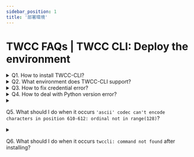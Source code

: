 ```yaml
---
sidebar_position: 1
title: '部署環境'
---
```


# TWCC FAQs | TWCC CLI: Deploy the environment

<details>

<summary> Q1. How to install TWCC-CLI?</summary>

1. Use any Python package manager with the `$ pip install -U TWCC-CLI` command. Or, see [<ins>TWCC-CLI v0.5</ins>](https://github.com/TW-NCHC/TWCC-CLI/tree/v0.5) operation manual for installation and usage.
2. If you are using VCS instance created by image Ubuntu 20.04, TWCC-CLI has been installed in it by default, and can be used directly.

</details>


<details>

<summary> Q2. What environment does TWCC-CLI support?</summary>

[<ins>TWCC-CLI v0.5</ins>](https://github.com/TW-NCHC/TWCC-CLI/tree/v0.5) is a Python-based software tool, and has been tested in environments such as v2.7, v3.5, v3.6, v3.7.

</details>

<details>

<summary> Q3. How to fix credential error?</summary>

When credential error occurs, please run the following command to clear credential file, then [<ins>enter TWCC CLI </ins>](https://man.twcc.ai/@twccdocs/doc-cli-main-en/https%3A%2F%2Fman.twcc.ai%2F%40twccdocs%2Fguide-cli-signin-en) again.

```bash
rm -rf $HOME/.twcc_data
```

</details>

<details>

<summary> Q4. How to deal with Python version error?</summary>

Python version error occurs when Python 3.6 is installed but the environment has been swiched to Python 2.7.
 
Please uninstall TWCC-CLI and reinstall it:

```bash
pip uninstall TWCC-CLI
pip install TWCC-CLI
```

</details>


<details>

<summary> 

Q5. What should I do when it occurs `'ascii' codec can't encode characters in position 610-612: ordinal not in range(128)`?

</summary>

This locale environment variables error might occur when updating CLI or reinstalling CLI. Please run the following command to set language environment:


```bash
export LANG=C.UTF-8
```

</details>


<details>

<summary> 

Q6. What should I do when it occurs `twccli: command not found` after installing?

</summary>

- If the error occurs after the installation is successful (as shown below):

![](https://cos.twcc.ai/SYS-MANUAL/uploads/upload_3bd9eb685a4f792a41dd61b5e067ae5f.png)

- Please check TWCC-CLI installation directory, and set the $PATH environment variable

```bash
sudo find / -name twccli
export PATH=path:$PATH
```

![](https://cos.twcc.ai/SYS-MANUAL/uploads/upload_55b9287571e87ba62614291ad432d93c.png)
![](https://cos.twcc.ai/SYS-MANUAL/uploads/upload_47e4050c06b225b87e77c370f89bc7f1.png)

</details>
